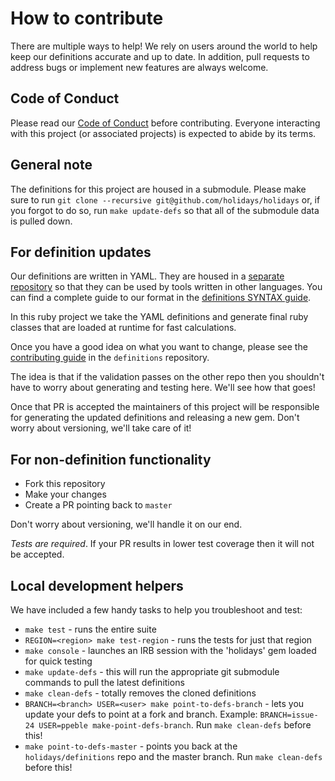 # How to contribute

There are multiple ways to help! We rely on users around the world to help keep our definitions accurate and up to date. In addition, pull requests to address bugs or implement new features are always welcome.

## Code of Conduct

Please read our [Code of Conduct](CODE_OF_CONDUCT.md) before contributing. Everyone interacting with this project (or associated projects) is expected to abide by its terms.

## General note

The definitions for this project are housed in a submodule. Please make sure to run `git clone --recursive git@github.com/holidays/holidays`
or, if you forgot to do so, run `make update-defs` so that all of the submodule data is pulled down.

## For definition updates

Our definitions are written in YAML. They are housed in a [separate repository](https://github.com/holidays/definitions) so that they can be used by tools written in other languages. You can find a complete guide to our format in the [definitions SYNTAX guide](https://github.com/holidays/definitions/blob/master/SYNTAX.md).

In this ruby project we take the YAML definitions and generate final ruby classes that are loaded at runtime for fast calculations.

Once you have a good idea on what you want to change, please see the [contributing guide](https://github.com/holidays/definitions/blob/master/CONTRIBUTING.md) in the `definitions` repository.

The idea is that if the validation passes on the other repo then you shouldn't have to worry about generating and testing here. We'll see how that goes!

Once that PR is accepted the maintainers of this project will be responsible for generating the updated definitions and releasing a new gem. Don't worry about versioning, we'll take care of it!

## For non-definition functionality

* Fork this repository
* Make your changes
* Create a PR pointing back to `master`

Don't worry about versioning, we'll handle it on our end.

*Tests are required*. If your PR results in lower test coverage then it will not be accepted.

## Local development helpers

We have included a few handy tasks to help you troubleshoot and test:

* `make test` - runs the entire suite
* `REGION=<region> make test-region` - runs the tests for just that region
* `make console` - launches an IRB session with the 'holidays' gem loaded for quick testing
* `make update-defs` - this will run the appropriate git submodule commands to pull the latest definitions
* `make clean-defs` - totally removes the cloned definitions
* `BRANCH=<branch> USER=<user> make point-to-defs-branch` - lets you update your defs to point at a fork and branch. Example: `BRANCH=issue-24 USER=ppeble make-point-defs-branch`. Run `make clean-defs` before this!
* `make point-to-defs-master` - points you back at the `holidays/definitions` repo and the master branch. Run `make clean-defs` before this!
